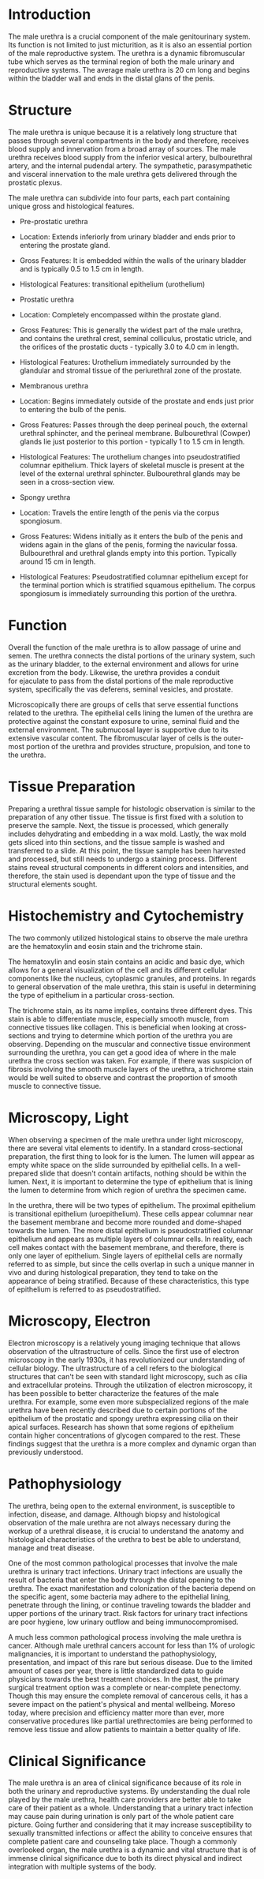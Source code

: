 # Introduction

The male urethra is a crucial component of the male genitourinary system. Its function is not limited to just micturition, as it is also an essential portion of the male reproductive system. The urethra is a dynamic fibromuscular tube which serves as the terminal region of both the male urinary and reproductive systems. The average male urethra is 20 cm long and begins within the bladder wall and ends in the distal glans of the penis.

# Structure

The male urethra is unique because it is a relatively long structure that passes through several compartments in the body and therefore, receives blood supply and innervation from a broad array of sources. The male urethra receives blood supply from the inferior vesical artery, bulbourethral artery, and the internal pudendal artery. The sympathetic, parasympathetic and visceral innervation to the male urethra gets delivered through the prostatic plexus.

The male urethra can subdivide into four parts, each part containing unique gross and histological features.

- Pre-prostatic urethra

- Location: Extends inferiorly from urinary bladder and ends prior to entering the prostate gland. 
- Gross Features: It is embedded within the walls of the urinary bladder and is typically 0.5 to 1.5 cm in length.
- Histological Features: transitional epithelium (urothelium)

- Prostatic urethra

- Location: Completely encompassed within the prostate gland. 
- Gross Features: This is generally the widest part of the male urethra, and contains the urethral crest, seminal colliculus, prostatic utricle, and the orifices of the prostatic ducts - typically 3.0 to 4.0 cm in length.
- Histological Features: Urothelium immediately surrounded by the glandular and stromal tissue of the periurethral zone of the prostate.

- Membranous urethra

- Location: Begins immediately outside of the prostate and ends just prior to entering the bulb of the penis. 
- Gross Features: Passes through the deep perineal pouch, the external urethral sphincter, and the perineal membrane. Bulbourethral (Cowper) glands lie just posterior to this portion - typically 1 to 1.5 cm in length.
- Histological Features: The urothelium changes into pseudostratified columnar epithelium. Thick layers of skeletal muscle is present at the level of the external urethral sphincter. Bulbourethral glands may be seen in a cross-section view.

- Spongy urethra

- Location: Travels the entire length of the penis via the corpus spongiosum. 
- Gross Features: Widens initially as it enters the bulb of the penis and widens again in the glans of the penis, forming the navicular fossa. Bulbourethral and urethral glands empty into this portion. Typically around 15 cm in length.
- Histological Features: Pseudostratified columnar epithelium except for the terminal portion which is stratified squamous epithelium. The corpus spongiosum is immediately surrounding this portion of the urethra.

# Function

Overall the function of the male urethra is to allow passage of urine and semen. The urethra connects the distal portions of the urinary system, such as the urinary bladder, to the external environment and allows for urine excretion from the body. Likewise, the urethra provides a conduit for ejaculate to pass from the distal portions of the male reproductive system, specifically the vas deferens, seminal vesicles, and prostate.

Microscopically there are groups of cells that serve essential functions related to the urethra. The epithelial cells lining the lumen of the urethra are protective against the constant exposure to urine, seminal fluid and the external environment. The submucosal layer is supportive due to its extensive vascular content. The fibromuscular layer of cells is the outer-most portion of the urethra and provides structure, propulsion, and tone to the urethra.

# Tissue Preparation

Preparing a urethral tissue sample for histologic observation is similar to the preparation of any other tissue. The tissue is first fixed with a solution to preserve the sample. Next, the tissue is processed, which generally includes dehydrating and embedding in a wax mold. Lastly, the wax mold gets sliced into thin sections, and the tissue sample is washed and transferred to a slide. At this point, the tissue sample has been harvested and processed, but still needs to undergo a staining process. Different stains reveal structural components in different colors and intensities, and therefore, the stain used is dependant upon the type of tissue and the structural elements sought.

# Histochemistry and Cytochemistry

The two commonly utilized histological stains to observe the male urethra are the hematoxylin and eosin stain and the trichrome stain.

The hematoxylin and eosin stain contains an acidic and basic dye, which allows for a general visualization of the cell and its different cellular components like the nucleus, cytoplasmic granules, and proteins. In regards to general observation of the male urethra, this stain is useful in determining the type of epithelium in a particular cross-section.

The trichrome stain, as its name implies, contains three different dyes. This stain is able to differentiate muscle, especially smooth muscle, from connective tissues like collagen. This is beneficial when looking at cross-sections and trying to determine which portion of the urethra you are observing. Depending on the muscular and connective tissue environment surrounding the urethra, you can get a good idea of where in the male urethra the cross section was taken. For example, if there was suspicion of fibrosis involving the smooth muscle layers of the urethra, a trichrome stain would be well suited to observe and contrast the proportion of smooth muscle to connective tissue.

# Microscopy, Light

When observing a specimen of the male urethra under light microscopy, there are several vital elements to identify. In a standard cross-sectional preparation, the first thing to look for is the lumen. The lumen will appear as empty white space on the slide surrounded by epithelial cells. In a well-prepared slide that doesn't contain artifacts, nothing should be within the lumen. Next, it is important to determine the type of epithelium that is lining the lumen to determine from which region of urethra the specimen came.

In the urethra, there will be two types of epithelium. The proximal epithelium is transitional epithelium (uroepithelium). These cells appear columnar near the basement membrane and become more rounded and dome-shaped towards the lumen. The more distal epithelium is pseudostratified columnar epithelium and appears as multiple layers of columnar cells. In reality, each cell makes contact with the basement membrane, and therefore, there is only one layer of epithelium. Single layers of epithelial cells are normally referred to as simple, but since the cells overlap in such a unique manner in vivo and during histological preparation, they tend to take on the appearance of being stratified. Because of these characteristics, this type of epithelium is referred to as pseudostratified.

# Microscopy, Electron

Electron microscopy is a relatively young imaging technique that allows observation of the ultrastructure of cells. Since the first use of electron microscopy in the early 1930s, it has revolutionized our understanding of cellular biology. The ultrastructure of a cell refers to the biological structures that can't be seen with standard light microscopy, such as cilia and extracellular proteins. Through the utilization of electron microscopy, it has been possible to better characterize the features of the male urethra. For example, some even more subspecialized regions of the male urethra have been recently described due to certain portions of the epithelium of the prostatic and spongy urethra expressing cilia on their apical surfaces. Research has shown that some regions of epithelium contain higher concentrations of glycogen compared to the rest. These findings suggest that the urethra is a more complex and dynamic organ than previously understood.

# Pathophysiology

The urethra, being open to the external environment, is susceptible to infection, disease, and damage. Although biopsy and histological observation of the male urethra are not always necessary during the workup of a urethral disease, it is crucial to understand the anatomy and histological characteristics of the urethra to best be able to understand, manage and treat disease.

One of the most common pathological processes that involve the male urethra is urinary tract infections. Urinary tract infections are usually the result of bacteria that enter the body through the distal opening to the urethra. The exact manifestation and colonization of the bacteria depend on the specific agent, some bacteria may adhere to the epithelial lining, penetrate through the lining, or continue traveling towards the bladder and upper portions of the urinary tract. Risk factors for urinary tract infections are poor hygiene, low urinary outflow and being immunocompromised.

A much less common pathological process involving the male urethra is cancer. Although male urethral cancers account for less than 1% of urologic malignancies, it is important to understand the pathophysiology, presentation, and impact of this rare but serious disease. Due to the limited amount of cases per year, there is little standardized data to guide physicians towards the best treatment choices. In the past, the primary surgical treatment option was a complete or near-complete penectomy. Though this may ensure the complete removal of cancerous cells, it has a severe impact on the patient's physical and mental wellbeing. Moreso today, where precision and efficiency matter more than ever, more conservative procedures like partial urethrectomies are being performed to remove less tissue and allow patients to maintain a better quality of life.

# Clinical Significance

The male urethra is an area of clinical significance because of its role in both the urinary and reproductive systems. By understanding the dual role played by the male urethra, health care providers are better able to take care of their patient as a whole. Understanding that a urinary tract infection may cause pain during urination is only part of the whole patient care picture. Going further and considering that it may increase susceptibility to sexually transmitted infections or affect the ability to conceive ensures that complete patient care and counseling take place. Though a commonly overlooked organ, the male urethra is a dynamic and vital structure that is of immense clinical significance due to both its direct physical and indirect integration with multiple systems of the body.